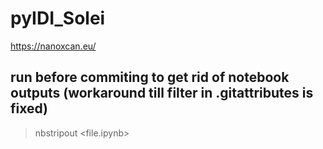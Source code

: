 # pyIDI_Solei

https://nanoxcan.eu/

## run before commiting to get rid of notebook outputs (workaround till filter in .gitattributes is fixed)
> nbstripout <file.ipynb>